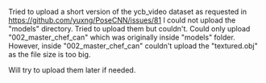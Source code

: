 Tried to upload a short version of the ycb_video dataset as requested in https://github.com/yuxng/PoseCNN/issues/81
I could not upload the "models" directory. Tried to upload them but couldn't. Could only upload "002_master_chef_can" which was originally inside "models" folder. However, inside "002_master_chef_can" couldn't upload the "textured.obj" as the file size is too big.

Will try to upload them later if needed.
